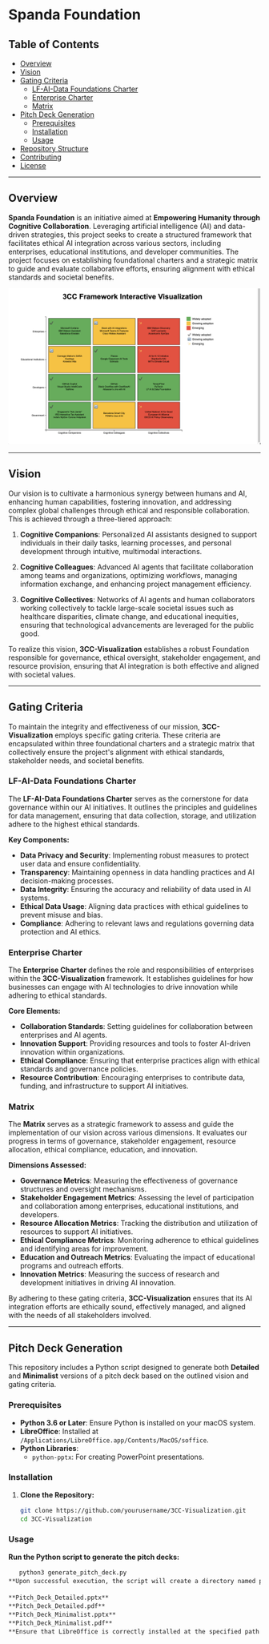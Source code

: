 # Spanda Foundation

## Table of Contents
- [Overview](#overview)
- [Vision](#vision)
- [Gating Criteria](#gating-criteria)
  - [LF-AI-Data Foundations Charter](#lf-ai-data-foundations-charter)
  - [Enterprise Charter](#enterprise-charter)
  - [Matrix](#matrix)
- [Pitch Deck Generation](#pitch-deck-generation)
  - [Prerequisites](#prerequisites)
  - [Installation](#installation)
  - [Usage](#usage)
- [Repository Structure](#repository-structure)
- [Contributing](#contributing)
- [License](#license)

---

## Overview

**Spanda Foundation** is an initiative aimed at **Empowering Humanity through Cognitive Collaboration**. Leveraging artificial intelligence (AI) and data-driven strategies, this project seeks to create a structured framework that facilitates ethical AI integration across various sectors, including enterprises, educational institutions, and developer communities. The project focuses on establishing foundational charters and a strategic matrix to guide and evaluate collaborative efforts, ensuring alignment with ethical standards and societal benefits.


[![3CC-Visualization](/pitch-deck/images/visualization.png)](https://spandaai.github.io/3CC-Visualization/)

---

## Vision

Our vision is to cultivate a harmonious synergy between humans and AI, enhancing human capabilities, fostering innovation, and addressing complex global challenges through ethical and responsible collaboration. This is achieved through a three-tiered approach:

1. **Cognitive Companions**: Personalized AI assistants designed to support individuals in their daily tasks, learning processes, and personal development through intuitive, multimodal interactions.

2. **Cognitive Colleagues**: Advanced AI agents that facilitate collaboration among teams and organizations, optimizing workflows, managing information exchange, and enhancing project management efficiency.

3. **Cognitive Collectives**: Networks of AI agents and human collaborators working collectively to tackle large-scale societal issues such as healthcare disparities, climate change, and educational inequities, ensuring that technological advancements are leveraged for the public good.

To realize this vision, **3CC-Visualization** establishes a robust Foundation responsible for governance, ethical oversight, stakeholder engagement, and resource provision, ensuring that AI integration is both effective and aligned with societal values.

---

## Gating Criteria

To maintain the integrity and effectiveness of our mission, **3CC-Visualization** employs specific gating criteria. These criteria are encapsulated within three foundational charters and a strategic matrix that collectively ensure the project's alignment with ethical standards, stakeholder needs, and societal benefits.

### LF-AI-Data Foundations Charter

The **LF-AI-Data Foundations Charter** serves as the cornerstone for data governance within our AI initiatives. It outlines the principles and guidelines for data management, ensuring that data collection, storage, and utilization adhere to the highest ethical standards.

**Key Components:**
- **Data Privacy and Security**: Implementing robust measures to protect user data and ensure confidentiality.
- **Transparency**: Maintaining openness in data handling practices and AI decision-making processes.
- **Data Integrity**: Ensuring the accuracy and reliability of data used in AI systems.
- **Ethical Data Usage**: Aligning data practices with ethical guidelines to prevent misuse and bias.
- **Compliance**: Adhering to relevant laws and regulations governing data protection and AI ethics.

### Enterprise Charter

The **Enterprise Charter** defines the role and responsibilities of enterprises within the **3CC-Visualization** framework. It establishes guidelines for how businesses can engage with AI technologies to drive innovation while adhering to ethical standards.

**Core Elements:**
- **Collaboration Standards**: Setting guidelines for collaboration between enterprises and AI agents.
- **Innovation Support**: Providing resources and tools to foster AI-driven innovation within organizations.
- **Ethical Compliance**: Ensuring that enterprise practices align with ethical standards and governance policies.
- **Resource Contribution**: Encouraging enterprises to contribute data, funding, and infrastructure to support AI initiatives.

### Matrix

The **Matrix** serves as a strategic framework to assess and guide the implementation of our vision across various dimensions. It evaluates our progress in terms of governance, stakeholder engagement, resource allocation, ethical compliance, education, and innovation.

**Dimensions Assessed:**
- **Governance Metrics**: Measuring the effectiveness of governance structures and oversight mechanisms.
- **Stakeholder Engagement Metrics**: Assessing the level of participation and collaboration among enterprises, educational institutions, and developers.
- **Resource Allocation Metrics**: Tracking the distribution and utilization of resources to support AI initiatives.
- **Ethical Compliance Metrics**: Monitoring adherence to ethical guidelines and identifying areas for improvement.
- **Education and Outreach Metrics**: Evaluating the impact of educational programs and outreach efforts.
- **Innovation Metrics**: Measuring the success of research and development initiatives in driving AI innovation.

By adhering to these gating criteria, **3CC-Visualization** ensures that its AI integration efforts are ethically sound, effectively managed, and aligned with the needs of all stakeholders involved.

---

## Pitch Deck Generation

This repository includes a Python script designed to generate both **Detailed** and **Minimalist** versions of a pitch deck based on the outlined vision and gating criteria.

### Prerequisites

- **Python 3.6 or Later**: Ensure Python is installed on your macOS system.
- **LibreOffice**: Installed at `/Applications/LibreOffice.app/Contents/MacOS/soffice`.
- **Python Libraries**:
  - `python-pptx`: For creating PowerPoint presentations.
  
### Installation

1. **Clone the Repository:**

   ```bash
   git clone https://github.com/yourusername/3CC-Visualization.git
   cd 3CC-Visualization

### Usage

**Run the Python script to generate the pitch decks:**
```bash
   python3 generate_pitch_deck.py
**Upon successful execution, the script will create a directory named pitch_deck_output containing:**

**Pitch_Deck_Detailed.pptx**
**Pitch_Deck_Detailed.pdf**
**Pitch_Deck_Minimalist.pptx**
**Pitch_Deck_Minimalist.pdf**
**Ensure that LibreOffice is correctly installed at the specified path and that the soffice executable has the necessary permissions to execute.**

